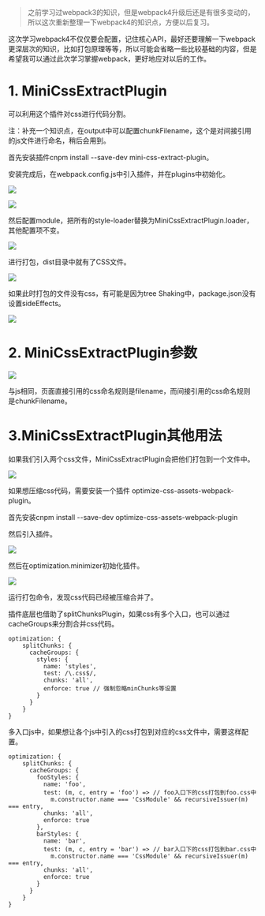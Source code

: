 >之前学习过webpack3的知识，但是webpack4升级后还是有很多变动的，所以这次重新整理一下webpack4的知识点，方便以后复习。

<p>这次学习webpack4不仅仅要会配置，记住核心API，最好还要理解一下webpack更深层次的知识，比如打包原理等等，所以可能会省略一些比较基础的内容，但是希望我可以通过此次学习掌握webpack，更好地应对以后的工作。</p>

<h1>1. MiniCssExtractPlugin</h1>

<p>可以利用这个插件对css进行代码分割。</p>
<p>注：补充一个知识点，在output中可以配置chunkFilename，这个是对间接引用的js文件进行命名，稍后会用到。</p>

<p>首先安装插件cnpm install --save-dev mini-css-extract-plugin。</p>
<p>安装完成后，在webpack.config.js中引入插件，并在plugins中初始化。</p>


![](https://user-gold-cdn.xitu.io/2019/5/9/16a9cf51918c818a?w=719&h=94&f=png&s=15746)


![](https://user-gold-cdn.xitu.io/2019/5/9/16a9cf774cddf6d8?w=411&h=140&f=png&s=4845)


<p>然后配置module，把所有的style-loader替换为MiniCssExtractPlugin.loader，其他配置项不变。</p>


![](https://user-gold-cdn.xitu.io/2019/5/9/16a9cfb8c3f74e01?w=580&h=807&f=png&s=32161)


<p>进行打包，dist目录中就有了CSS文件。</p>


![](https://user-gold-cdn.xitu.io/2019/5/9/16a9cfd0b92f9a40?w=280&h=143&f=png&s=2919)


<p>如果此时打包的文件没有css，有可能是因为tree Shaking中，package.json没有设置sideEffects。</p>


![](https://user-gold-cdn.xitu.io/2019/5/9/16a9cfe690752454?w=290&h=88&f=png&s=2691)

<h1>2. MiniCssExtractPlugin参数</h1>


![](https://user-gold-cdn.xitu.io/2019/5/9/16a9d01adcbeb9a8?w=460&h=193&f=png&s=9533)


<p>与js相同，页面直接引用的css命名规则是filename，而间接引用的css命名规则是chunkFilename。</p>


<h1>3.MiniCssExtractPlugin其他用法</h1>

<p>如果我们引入两个css文件，MiniCssExtractPlugin会把他们打包到一个文件中。</p>

![](https://user-gold-cdn.xitu.io/2019/5/9/16a9d06e8eea185d?w=355&h=111&f=png&s=6159)

<p>如果想压缩css代码，需要安装一个插件 optimize-css-assets-webpack-plugin。</p>

<p>首先安装cnpm install --save-dev optimize-css-assets-webpack-plugin</p>

<p>然后引入插件。</p>


![](https://user-gold-cdn.xitu.io/2019/5/9/16a9d0a2d7935433?w=872&h=114&f=png&s=22028)


<p>然后在optimization.minimizer初始化插件。</p>


![](https://user-gold-cdn.xitu.io/2019/5/9/16a9d0b64fcf9e0d?w=552&h=108&f=png&s=6296)


<p>运行打包命令，发现css代码已经被压缩合并了。</p>

<p>插件底层也借助了splitChunksPlugin，如果css有多个入口，也可以通过cacheGroups来分割合并css代码。</p>


```
optimization: {
    splitChunks: {
      cacheGroups: {
        styles: {
          name: 'styles',
          test: /\.css$/,
          chunks: 'all',
          enforce: true // 强制忽略minChunks等设置
        }
      }
    }
}
```

<p>多入口js中，如果想让各个js中引入的css打包到对应的css文件中，需要这样配置。</p>


```
optimization: {
    splitChunks: {
      cacheGroups: {
        fooStyles: {
          name: 'foo',
          test: (m, c, entry = 'foo') => // foo入口下的css打包到foo.css中
            m.constructor.name === 'CssModule' && recursiveIssuer(m) === entry,
          chunks: 'all',
          enforce: true
        },
        barStyles: {
          name: 'bar',
          test: (m, c, entry = 'bar') => // bar入口下的css打包到bar.css中
            m.constructor.name === 'CssModule' && recursiveIssuer(m) === entry,
          chunks: 'all',
          enforce: true
        }
      }
    }
}
```